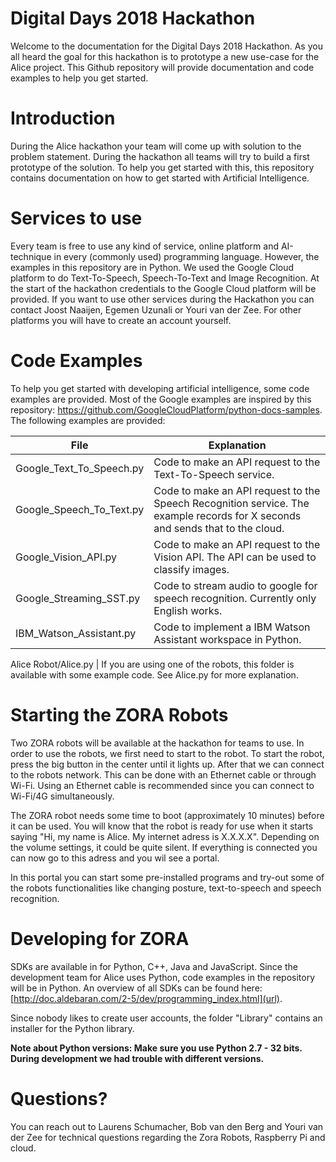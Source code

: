 # Digital Days 2018 Hackathon

Welcome to the documentation for the Digital Days 2018 Hackathon. As you all heard the goal for this hackathon is to prototype a new use-case for the Alice project. This Github repository will provide documentation and code examples to help you get started.

# Introduction

During the Alice hackathon your team will come up with solution to the problem statement. During the hackathon all teams will try to build a first prototype of the solution. To help you get started with this, this repository contains documentation on how to get started with Artificial Intelligence.

# Services to use

Every team is free to use any kind of service, online platform and AI-technique in every (commonly used) programming language. However, the examples in this repository are in Python. We used the Google Cloud platform to do Text-To-Speech, Speech-To-Text and Image Recognition. At the start of the hackathon credentials to the Google Cloud platform will be provided. If you want to use other services during the Hackathon you can contact Joost Naaijen, Egemen Uzunali or Youri van der Zee. For other platforms you will have to create an account yourself.

# Code Examples

To help you get started with developing artificial intelligence, some code examples are provided. Most of the Google examples are inspired by this repository: https://github.com/GoogleCloudPlatform/python-docs-samples. The following examples are provided:

File  | Explanation
------------- | -------------
Google_Text_To_Speech.py  | Code to make an API request to the Text-To-Speech service.
Google_Speech_To_Text.py  | Code to make an API request to the Speech Recognition service. The example records for X seconds and sends that to the cloud.
Google_Vision_API.py | Code to make an API request to the Vision API. The API can be used to classify images.
Google_Streaming_SST.py | Code to stream audio to google for speech recognition. Currently only English works.
IBM_Watson_Assistant.py | Code to implement a IBM Watson Assistant workspace in Python.

Alice Robot/Alice.py | If you are using one of the robots, this folder is available with some example code. See Alice.py for more explanation.

# Starting the ZORA Robots

Two ZORA robots will be available at the hackathon for teams to use. In order to use the robots, we first need to start to the robot. To start the robot, press the big button in the center until it lights up. After that we can connect to the robots network. This can be done with an Ethernet cable or through Wi-Fi. Using an Ethernet cable is recommended since you can connect to Wi-Fi/4G simultaneously. 

The ZORA robot needs some time to boot (approximately 10 minutes) before it can be used. You will know that the robot is ready for use when it starts saying "Hi, my name is Alice. My internet adress is X.X.X.X". Depending on the volume settings, it could be quite silent. If everything is connected you can now go to this adress and you wil see a portal.

In this portal you can start some pre-installed programs and try-out some of the robots functionalities like changing posture, text-to-speech and speech recognition.

# Developing for ZORA

SDKs are available in for Python, C++, Java and JavaScript. Since the development team for Alice uses Python, code examples in the repository will be in Python. An overview of all SDKs can be found here: [http://doc.aldebaran.com/2-5/dev/programming_index.html](url). 

Since nobody likes to create user accounts, the folder "Library" contains an installer for the Python library.

**Note about Python versions: Make sure you use Python 2.7 - 32 bits. During development we had trouble with different versions.**

# Questions?

You can reach out to Laurens Schumacher, Bob van den Berg and Youri van der Zee for technical questions regarding the Zora Robots, Raspberry Pi and cloud.
